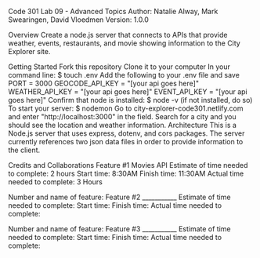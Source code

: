 Code 301 Lab 09 - Advanced Topics
Author: Natalie Alway, Mark Swearingen, David Vloedmen
Version: 1.0.0

Overview
Create a node.js server that connects to APIs that provide weather, events, restaurants, and movie showing information to the City Explorer site.

Getting Started
Fork this repository
Clone it to your computer
In your command line: $ touch .env
Add the following to your .env file and save PORT = 3000 GEOCODE_API_KEY = "[your api goes here]" WEATHER_API_KEY = "[your api goes here]" EVENT_API_KEY = "[your api goes here]"
Confirm that node is installed: $ node -v (if not installed, do so)
To start your server: $ nodemon
Go to city-explorer-code301.netlify.com and enter "http://localhost:3000" in the field. Search for a city and you should see the location and weather information.
Architecture
This is a Node.js server that uses express, dotenv, and cors packages. The server currently references two json data files in order to provide information to the client.



Credits and Collaborations
Feature #1 Movies API
Estimate of time needed to complete: 2 hours
Start time: 8:30AM
Finish time: 11:30AM
Actual time needed to complete: 3 Hours

Number and name of feature: Feature #2 ___________
Estimate of time needed to complete:
Start time:
Finish time:
Actual time needed to complete:

Number and name of feature: Feature #3 ___________
Estimate of time needed to complete:
Start time:
Finish time:
Actual time needed to complete:
